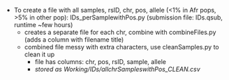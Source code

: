 * To create a file with all samples, rsID, chr, pos, allele (<1% in Afr pops, >5% in other pop): IDs_perSamplewithPos.py (submission file: IDs.qsub, runtime ~few hours)
  * creates a separate file for each chr, combine with combineFiles.py (adds a column with filename title)
  * combined file messy with extra characters, use cleanSamples.py to clean it up 
      * file has columns: chr, pos, rsID, sample, allele
      * *stored as Working/IDs/allchrSampleswithPos_CLEAN.csv*

